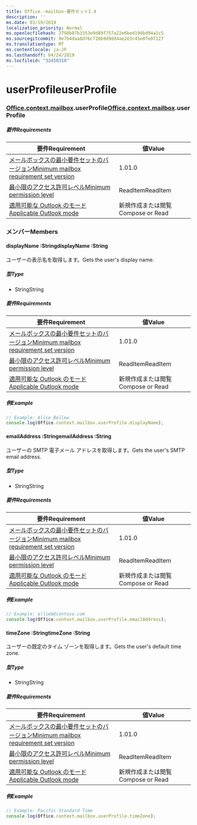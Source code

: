 ```yaml
---
title: Office.-mailbox-要件セット1.4
description: ''
ms.date: 03/19/2019
localization_priority: Normal
ms.openlocfilehash: 2798b07b3353e9d89f757a22e6bed19dbd94a1c5
ms.sourcegitcommit: 9e7b4daa8d76c710b9d9dd4ae2e3c45e8fe07127
ms.translationtype: MT
ms.contentlocale: ja-JP
ms.lasthandoff: 04/24/2019
ms.locfileid: "32450318"
---
```

# <a name="userprofile"></a><span data-ttu-id="c09d5-102">userProfile</span><span class="sxs-lookup"><span data-stu-id="c09d5-102">userProfile</span></span>

### <a name="officeofficemdcontextofficecontextmdmailboxofficecontextmailboxmduserprofile"></a><span data-ttu-id="c09d5-103">[Office](Office.md)[.context](Office.context.md)[.mailbox](Office.context.mailbox.md).userProfile</span><span class="sxs-lookup"><span data-stu-id="c09d5-103">[Office](Office.md)[.context](Office.context.md)[.mailbox](Office.context.mailbox.md).userProfile</span></span>

##### <a name="requirements"></a><span data-ttu-id="c09d5-104">要件</span><span class="sxs-lookup"><span data-stu-id="c09d5-104">Requirements</span></span>

|<span data-ttu-id="c09d5-105">要件</span><span class="sxs-lookup"><span data-stu-id="c09d5-105">Requirement</span></span>| <span data-ttu-id="c09d5-106">値</span><span class="sxs-lookup"><span data-stu-id="c09d5-106">Value</span></span>|
|---|---|
|[<span data-ttu-id="c09d5-107">メールボックスの最小要件セットのバージョン</span><span class="sxs-lookup"><span data-stu-id="c09d5-107">Minimum mailbox requirement set version</span></span>](/office/dev/add-ins/reference/requirement-sets/outlook-api-requirement-sets)| <span data-ttu-id="c09d5-108">1.0</span><span class="sxs-lookup"><span data-stu-id="c09d5-108">1.0</span></span>|
|[<span data-ttu-id="c09d5-109">最小限のアクセス許可レベル</span><span class="sxs-lookup"><span data-stu-id="c09d5-109">Minimum permission level</span></span>](/outlook/add-ins/understanding-outlook-add-in-permissions)| <span data-ttu-id="c09d5-110">ReadItem</span><span class="sxs-lookup"><span data-stu-id="c09d5-110">ReadItem</span></span>|
|[<span data-ttu-id="c09d5-111">適用可能な Outlook のモード</span><span class="sxs-lookup"><span data-stu-id="c09d5-111">Applicable Outlook mode</span></span>](/outlook/add-ins/#extension-points)| <span data-ttu-id="c09d5-112">新規作成または閲覧</span><span class="sxs-lookup"><span data-stu-id="c09d5-112">Compose or Read</span></span>|

### <a name="members"></a><span data-ttu-id="c09d5-113">メンバー</span><span class="sxs-lookup"><span data-stu-id="c09d5-113">Members</span></span>

####  <a name="displayname-string"></a><span data-ttu-id="c09d5-114">displayName :String</span><span class="sxs-lookup"><span data-stu-id="c09d5-114">displayName :String</span></span>

<span data-ttu-id="c09d5-115">ユーザーの表示名を取得します。</span><span class="sxs-lookup"><span data-stu-id="c09d5-115">Gets the user's display name.</span></span>

##### <a name="type"></a><span data-ttu-id="c09d5-116">型</span><span class="sxs-lookup"><span data-stu-id="c09d5-116">Type</span></span>

*   <span data-ttu-id="c09d5-117">String</span><span class="sxs-lookup"><span data-stu-id="c09d5-117">String</span></span>

##### <a name="requirements"></a><span data-ttu-id="c09d5-118">要件</span><span class="sxs-lookup"><span data-stu-id="c09d5-118">Requirements</span></span>

|<span data-ttu-id="c09d5-119">要件</span><span class="sxs-lookup"><span data-stu-id="c09d5-119">Requirement</span></span>| <span data-ttu-id="c09d5-120">値</span><span class="sxs-lookup"><span data-stu-id="c09d5-120">Value</span></span>|
|---|---|
|[<span data-ttu-id="c09d5-121">メールボックスの最小要件セットのバージョン</span><span class="sxs-lookup"><span data-stu-id="c09d5-121">Minimum mailbox requirement set version</span></span>](/office/dev/add-ins/reference/requirement-sets/outlook-api-requirement-sets)| <span data-ttu-id="c09d5-122">1.0</span><span class="sxs-lookup"><span data-stu-id="c09d5-122">1.0</span></span>|
|[<span data-ttu-id="c09d5-123">最小限のアクセス許可レベル</span><span class="sxs-lookup"><span data-stu-id="c09d5-123">Minimum permission level</span></span>](/outlook/add-ins/understanding-outlook-add-in-permissions)| <span data-ttu-id="c09d5-124">ReadItem</span><span class="sxs-lookup"><span data-stu-id="c09d5-124">ReadItem</span></span>|
|[<span data-ttu-id="c09d5-125">適用可能な Outlook のモード</span><span class="sxs-lookup"><span data-stu-id="c09d5-125">Applicable Outlook mode</span></span>](/outlook/add-ins/#extension-points)| <span data-ttu-id="c09d5-126">新規作成または閲覧</span><span class="sxs-lookup"><span data-stu-id="c09d5-126">Compose or Read</span></span>|

##### <a name="example"></a><span data-ttu-id="c09d5-127">例</span><span class="sxs-lookup"><span data-stu-id="c09d5-127">Example</span></span>

```javascript
// Example: Allie Bellew
console.log(Office.context.mailbox.userProfile.displayName);
```

####  <a name="emailaddress-string"></a><span data-ttu-id="c09d5-128">emailAddress :String</span><span class="sxs-lookup"><span data-stu-id="c09d5-128">emailAddress :String</span></span>

<span data-ttu-id="c09d5-129">ユーザーの SMTP 電子メール アドレスを取得します。</span><span class="sxs-lookup"><span data-stu-id="c09d5-129">Gets the user's SMTP email address.</span></span>

##### <a name="type"></a><span data-ttu-id="c09d5-130">型</span><span class="sxs-lookup"><span data-stu-id="c09d5-130">Type</span></span>

*   <span data-ttu-id="c09d5-131">String</span><span class="sxs-lookup"><span data-stu-id="c09d5-131">String</span></span>

##### <a name="requirements"></a><span data-ttu-id="c09d5-132">要件</span><span class="sxs-lookup"><span data-stu-id="c09d5-132">Requirements</span></span>

|<span data-ttu-id="c09d5-133">要件</span><span class="sxs-lookup"><span data-stu-id="c09d5-133">Requirement</span></span>| <span data-ttu-id="c09d5-134">値</span><span class="sxs-lookup"><span data-stu-id="c09d5-134">Value</span></span>|
|---|---|
|[<span data-ttu-id="c09d5-135">メールボックスの最小要件セットのバージョン</span><span class="sxs-lookup"><span data-stu-id="c09d5-135">Minimum mailbox requirement set version</span></span>](/office/dev/add-ins/reference/requirement-sets/outlook-api-requirement-sets)| <span data-ttu-id="c09d5-136">1.0</span><span class="sxs-lookup"><span data-stu-id="c09d5-136">1.0</span></span>|
|[<span data-ttu-id="c09d5-137">最小限のアクセス許可レベル</span><span class="sxs-lookup"><span data-stu-id="c09d5-137">Minimum permission level</span></span>](/outlook/add-ins/understanding-outlook-add-in-permissions)| <span data-ttu-id="c09d5-138">ReadItem</span><span class="sxs-lookup"><span data-stu-id="c09d5-138">ReadItem</span></span>|
|[<span data-ttu-id="c09d5-139">適用可能な Outlook のモード</span><span class="sxs-lookup"><span data-stu-id="c09d5-139">Applicable Outlook mode</span></span>](/outlook/add-ins/#extension-points)| <span data-ttu-id="c09d5-140">新規作成または閲覧</span><span class="sxs-lookup"><span data-stu-id="c09d5-140">Compose or Read</span></span>|

##### <a name="example"></a><span data-ttu-id="c09d5-141">例</span><span class="sxs-lookup"><span data-stu-id="c09d5-141">Example</span></span>

```javascript
// Example: allieb@contoso.com
console.log(Office.context.mailbox.userProfile.emailAddress);
```

####  <a name="timezone-string"></a><span data-ttu-id="c09d5-142">timeZone :String</span><span class="sxs-lookup"><span data-stu-id="c09d5-142">timeZone :String</span></span>

<span data-ttu-id="c09d5-143">ユーザーの既定のタイム ゾーンを取得します。</span><span class="sxs-lookup"><span data-stu-id="c09d5-143">Gets the user's default time zone.</span></span>

##### <a name="type"></a><span data-ttu-id="c09d5-144">型</span><span class="sxs-lookup"><span data-stu-id="c09d5-144">Type</span></span>

*   <span data-ttu-id="c09d5-145">String</span><span class="sxs-lookup"><span data-stu-id="c09d5-145">String</span></span>

##### <a name="requirements"></a><span data-ttu-id="c09d5-146">要件</span><span class="sxs-lookup"><span data-stu-id="c09d5-146">Requirements</span></span>

|<span data-ttu-id="c09d5-147">要件</span><span class="sxs-lookup"><span data-stu-id="c09d5-147">Requirement</span></span>| <span data-ttu-id="c09d5-148">値</span><span class="sxs-lookup"><span data-stu-id="c09d5-148">Value</span></span>|
|---|---|
|[<span data-ttu-id="c09d5-149">メールボックスの最小要件セットのバージョン</span><span class="sxs-lookup"><span data-stu-id="c09d5-149">Minimum mailbox requirement set version</span></span>](/office/dev/add-ins/reference/requirement-sets/outlook-api-requirement-sets)| <span data-ttu-id="c09d5-150">1.0</span><span class="sxs-lookup"><span data-stu-id="c09d5-150">1.0</span></span>|
|[<span data-ttu-id="c09d5-151">最小限のアクセス許可レベル</span><span class="sxs-lookup"><span data-stu-id="c09d5-151">Minimum permission level</span></span>](/outlook/add-ins/understanding-outlook-add-in-permissions)| <span data-ttu-id="c09d5-152">ReadItem</span><span class="sxs-lookup"><span data-stu-id="c09d5-152">ReadItem</span></span>|
|[<span data-ttu-id="c09d5-153">適用可能な Outlook のモード</span><span class="sxs-lookup"><span data-stu-id="c09d5-153">Applicable Outlook mode</span></span>](/outlook/add-ins/#extension-points)| <span data-ttu-id="c09d5-154">新規作成または閲覧</span><span class="sxs-lookup"><span data-stu-id="c09d5-154">Compose or Read</span></span>|

##### <a name="example"></a><span data-ttu-id="c09d5-155">例</span><span class="sxs-lookup"><span data-stu-id="c09d5-155">Example</span></span>

```javascript
// Example: Pacific Standard Time
console.log(Office.context.mailbox.userProfile.timeZone);
```
